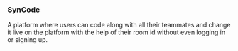 ### SynCode

A platform where users can code along with all their teammates and change it live on the platform with the help of their room id without even logging in or signing up.
